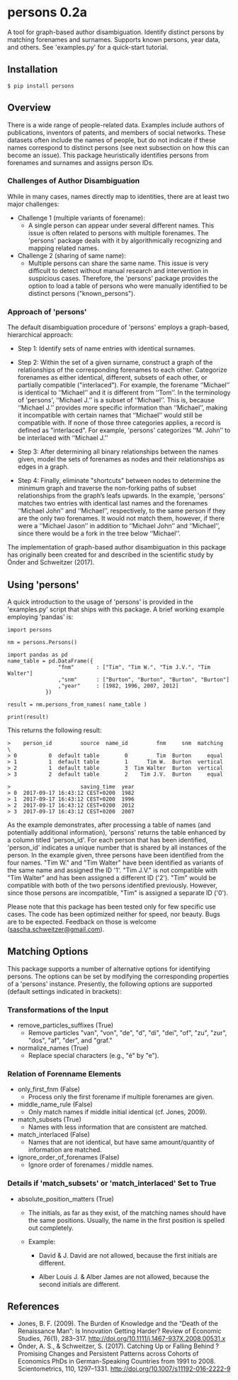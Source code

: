 # persons 0.2a
A tool for graph-based author disambiguation. Identify distinct persons by matching forenames and surnames. Supports known persons, year data, and others. See 'examples.py' for a quick-start tutorial.

## Installation

`$ pip install persons`

## Overview

There is a wide range of people-related data. Examples include authors of publications, inventors of patents, and members of social networks. These datasets often include the names of people, but do not indicate if these names correspond to distinct persons (see next subsection on how this can become an issue). This package heuristically identifies persons from forenames and surnames and assigns person IDs. 

### Challenges of Author Disambiguation

While in many cases, names directly map to identities, there are at least two major challenges: 

* Challenge 1 (multiple variants of forename):
	* A single person can appear under several different names. This issue is often related to persons with multiple forenames. The 'persons' package deals with it by algorithmically recognizing and mapping related names.
* Challenge 2 (sharing of same name):
	* Multiple persons can share the same name. This issue is very difficult to detect without manual research and intervention in suspicious cases. Therefore, the 'persons' package provides the option to load a table of persons who were manually identified to be distinct persons ("known_persons"). 

### Approach of 'persons'

The default disambiguation procedure of 'persons' employs a graph-based, hierarchical approach:

* Step 1: 
Identify sets of name entries with identical surnames. 

* Step 2: 
Within the set of a given surname, construct a graph of the relationships of the corresponding forenames to each other. Categorize forenames as either identical, different, subsets of each other, or partially compatible ("interlaced"). For example, the forename ‘‘Michael’’ is identical to ‘‘Michael’’ and it is different from ‘‘Tom’’. In the terminology of 'persons', ‘‘Michael J.’’ is a subset of ‘‘Michael’’. This is, because ‘‘Michael J.’’ provides more specific information than ‘‘Michael’’, making it incompatible with certain names that ‘‘Michael’’ would still be compatible with. If none of those three categories applies, a record is defined as "interlaced". For example, 'persons' categorizes ‘‘M. John’’ to be interlaced with ‘‘Michael J.’’

* Step 3:
After determining all binary relationships between the names given, model the sets of forenames as nodes and their relationships as edges in a graph.

* Step 4:
Finally, eliminate "shortcuts" between nodes to determine the minimum graph and traverse the non-forking paths of subset relationships from the graph’s leafs upwards. In the example, 'persons' matches two entries with identical last names and the forenames ‘‘Michael John’’ and ‘‘Michael’’, respectively, to the same person if they are the only two forenames. It would not match them, however, if there were a ‘‘Michael Jason’’ in addition to ‘‘Michael John’’ and ‘‘Michael’’, since there would be a fork in the tree below ‘‘Michael’’.

The implementation of graph-based author disambiguation in this package has originally been created for and described in the scientific study by Önder and Schweitzer (2017).

## Using 'persons'

A quick introduction to the usage of 'persons' is provided in the 'examples.py' script that ships with this package. A brief working example employing 'pandas' is:

```
import persons

nm = persons.Persons()

import pandas as pd
name_table = pd.DataFrame({
				"fnm" 		: ["Tim", "Tim W.", "Tim J.V.", "Tim Walter"]
				,"snm" 		: ["Burton", "Burton", "Burton", "Burton"]
				,"year" 	: [1982, 1996, 2007, 2012]
			})

result = nm.persons_from_names( name_table )

print(result)
```

This returns the following result:
```
>    person_id         source  name_id         fnm     snm  matching  \
> 0          0  default table        0         Tim  Burton     equal   
> 1          1  default table        1      Tim W.  Burton  vertical   
> 2          1  default table        3  Tim Walter  Burton  vertical   
> 3          2  default table        2    Tim J.V.  Burton     equal   

>                      saving_time  year  
> 0  2017-09-17 16:43:12 CEST+0200  1982  
> 1  2017-09-17 16:43:12 CEST+0200  1996  
> 2  2017-09-17 16:43:12 CEST+0200  2012  
> 3  2017-09-17 16:43:12 CEST+0200  2007  
```

As the example demonstrates, after processing a table of names (and potentially additional information), 'persons' returns the table enhanced by a column titled 'person_id'. For each person that has been identified, 'person_id' indicates a unique number that is shared by all instances of the person. In the example given, three persons have been identified from the four names. "Tim W." and "Tim Walter" have been identified as variants of the same name and assigned the ID '1'. "Tim J.V." is not compatible with "Tim Walter" and has been assigned a different ID ('2'). "Tim" would be compatible with both of the two persons identified previously. However, since those persons are incompatible, "Tim" is assigned a separate ID ('0').

Please note that this package has been tested only for few specific use cases. The code has been optimized neither for speed, nor beauty. Bugs are to be expected. Feedback on those is welcome (sascha.schweitzer@gmail.com). 

## Matching Options

This package supports a number of alternative options for identifying persons. The options can be set by modifying the corresponding properties of a 'persons' instance. Presently, the following options are supported (default settings indicated in brackets):

### Transformations of the Input

* remove_particles_suffixes (True) 			
	* Remove particles "van", "von", "de", "d", "di", "dei", "of", "zu", "zur", "dos", "af", "der", and "graf."
* normalize_names (True) 						
	* Replace special characters (e.g., "é" by "e").

### Relation of Forenname Elements

* only_first_fnm (False) 						
	* Process only the first forename if multiple forenames are given.
* middle_name_rule (False) 					
	* Only match names if middle initial identical (cf. Jones, 2009).
* match_subsets (True) 						
	* Names with less information that are consistent are matched.
* match_interlaced (False)					
	* Names that are not identical, but have same amount/quantity of information are matched.
* ignore_order_of_forenames (False)			
	* Ignore order of forenames / middle names.

### Details if 'match_subsets' or 'match_interlaced' Set to True

* absolute_position_matters (True) 			
	* The initials, as far as they exist, of the matching names should have the same positions. Usually, the name in the first position is spelled out completely.
	* Example:

		* David 				& J. David 			are not allowed, because the first initials are different.

		* Alber Louis J.    	& Alber James 		are not allowed, because the second initials are different.

## References

* Jones, B. F. (2009). The Burden of Knowledge and the “Death of the Renaissance Man”: Is Innovation Getting Harder? Review of Economic Studies, 76(1), 283–317. http://doi.org/10.1111/j.1467-937X.2008.00531.x
* Önder, A. S., & Schweitzer, S. (2017). Catching Up or Falling Behind ? Promising Changes and Persistent Patterns across Cohorts of Economics PhDs in German-Speaking Countries from 1991 to 2008. Scientometrics, 110, 1297–1331. http://doi.org/10.1007/s11192-016-2222-9
